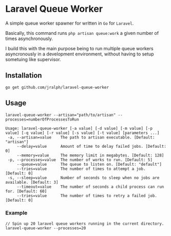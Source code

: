 # Laravel Queue Worker

A simple queue worker spawner for written in `Go` for `Laravel`.

Basically, this command runs `php artisan queue:work` a given number of times asynchronously.

I build this with the main purpose being to run multiple queue workers asyncronously in a development environment, without having to setup sometuing like supervisor.

## Installation

```
go get github.com/jralph/laravel-queue-worker
```

## Usage

```
laravel-queue-worker --artisan="path/to/artisan" --processes=numberOfProcessesToRun
```

```
Usage: laravel-queue-worker [-a value] [-d value] [-m value] [-p value] [-q value] [-r value] [-s value] [-t value] [parameters ...]
 -a, --artisan=value    The path to artisan executable. [Default: "artisan"]
     --delay=value      Amount of time to delay failed jobs. [Default: 0]
     --memory=value     The memory limit in megabytes. [Default: 128]
 -p, --processes=value  The number of works to run. [Default: 5]
     --queue=value      The queue to listen on. [Default: "default"]
     --tries=value      The number of times to attempt a job. [Default: 0]
 -s, --sleep=value      Number of seconds to sleep when no jobs are available. [Default: 3]
     --timeout=value    The number of seconds a child process can run for. [Default: 60]
     --tries=value      The number of times to retry a failed job. [Default: 0]
```

### Example

```
// Spin up 20 laravel queue workers running in the current directory.
laravel-queue-worker --processes=20
```
